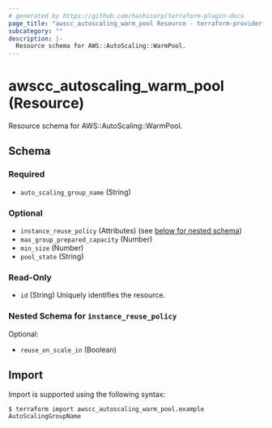 ```yaml
---
# generated by https://github.com/hashicorp/terraform-plugin-docs
page_title: "awscc_autoscaling_warm_pool Resource - terraform-provider-awscc"
subcategory: ""
description: |-
  Resource schema for AWS::AutoScaling::WarmPool.
---
```


# awscc_autoscaling_warm_pool (Resource)

Resource schema for AWS::AutoScaling::WarmPool.



<!-- schema generated by tfplugindocs -->
## Schema

### Required

- `auto_scaling_group_name` (String)

### Optional

- `instance_reuse_policy` (Attributes) (see [below for nested schema](#nestedatt--instance_reuse_policy))
- `max_group_prepared_capacity` (Number)
- `min_size` (Number)
- `pool_state` (String)

### Read-Only

- `id` (String) Uniquely identifies the resource.

<a id="nestedatt--instance_reuse_policy"></a>
### Nested Schema for `instance_reuse_policy`

Optional:

- `reuse_on_scale_in` (Boolean)

## Import

Import is supported using the following syntax:

```shell
$ terraform import awscc_autoscaling_warm_pool.example AutoScalingGroupName
```
